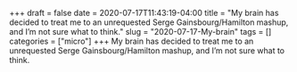 +++draft = falsedate = 2020-07-17T11:43:19-04:00title = "My brain has decided to treat me to an unrequested Serge Gainsbourg/Hamilton mashup, and I’m not sure what to think."slug = "2020-07-17-My-brain"tags = []categories = ["micro"]+++My brain has decided to treat me to an unrequested Serge Gainsbourg/Hamilton mashup, and I’m not sure what to think.